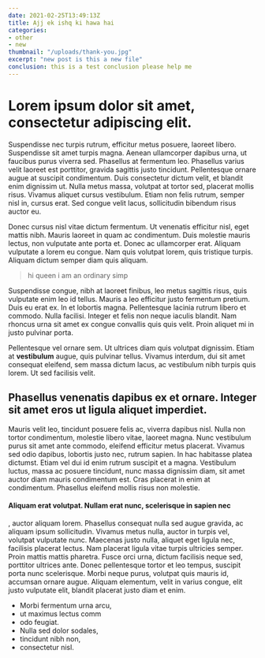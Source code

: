 ```yaml
---
date: 2021-02-25T13:49:13Z
title: Ajj ek ishq ki hawa hai
categories:
- other
- new
thumbnail: "/uploads/thank-you.jpg"
excerpt: "new post is this a new file"
conclusion: this is a test conclusion please help me
---
```

# Lorem ipsum dolor sit amet, consectetur adipiscing elit.

 Suspendisse nec turpis rutrum, efficitur metus posuere, laoreet libero. Suspendisse sit amet turpis magna. Aenean ullamcorper dapibus urna, ut faucibus purus viverra sed. Phasellus at fermentum leo. Phasellus varius velit laoreet est porttitor, gravida sagittis justo tincidunt. Pellentesque ornare augue at suscipit condimentum. Duis consectetur dictum velit, et blandit enim dignissim ut. Nulla metus massa, volutpat at tortor sed, placerat mollis risus. Vivamus aliquet cursus vestibulum. Etiam non felis rutrum, semper nisl in, cursus erat. Sed congue velit lacus, sollicitudin bibendum risus auctor eu.

Donec cursus nisl vitae dictum fermentum. Ut venenatis efficitur nisl, eget mattis nibh. Mauris laoreet in quam ac condimentum. Duis molestie mauris lectus, non vulputate ante porta et. Donec ac ullamcorper erat. Aliquam vulputate a lorem eu congue. Nam quis volutpat lorem, quis tristique turpis. Aliquam dictum semper diam quis aliquam.

> hi queen i am an ordinary simp

Suspendisse congue, nibh at laoreet finibus, leo metus sagittis risus, quis vulputate enim leo id tellus. Mauris a leo efficitur justo fermentum pretium. Duis eu erat ex. In et lobortis magna. Pellentesque lacinia rutrum libero et commodo. Nulla facilisi. Integer et felis non neque iaculis blandit. Nam rhoncus urna sit amet ex congue convallis quis quis velit. Proin aliquet mi in justo pulvinar porta. 

Pellentesque vel ornare sem. Ut ultrices diam quis volutpat dignissim. Etiam at **vestibulum** augue, quis pulvinar tellus. Vivamus interdum, dui sit amet consequat eleifend, sem massa dictum lacus, ac vestibulum nibh turpis quis lorem. Ut sed facilisis velit.

## Phasellus venenatis dapibus ex et ornare. Integer sit amet eros ut ligula aliquet imperdiet.

 Mauris velit leo, tincidunt posuere felis ac, viverra dapibus nisl. Nulla non tortor condimentum, molestie libero vitae, laoreet magna. Nunc vestibulum purus sit amet ante commodo, eleifend efficitur metus placerat. Vivamus sed odio dapibus, lobortis justo nec, rutrum sapien. In hac habitasse platea dictumst. Etiam vel dui id enim rutrum suscipit et a magna. Vestibulum luctus, massa ac posuere tincidunt, nunc massa dignissim diam, sit amet auctor diam mauris condimentum est. Cras placerat in enim at condimentum. Phasellus eleifend mollis risus non molestie.

#### Aliquam erat volutpat. Nullam erat nunc, scelerisque in sapien nec

, auctor aliquam lorem. Phasellus consequat nulla sed augue gravida, ac aliquam ipsum sollicitudin. Vivamus metus nulla, auctor in turpis vel, volutpat vulputate nunc. Maecenas justo nulla, aliquet eget ligula nec, facilisis placerat lectus. Nam placerat ligula vitae turpis ultricies semper. Proin mattis mattis pharetra. Fusce orci urna, dictum facilisis neque sed, porttitor ultrices ante. Donec pellentesque tortor et leo tempus, suscipit porta nunc scelerisque. Morbi neque purus, volutpat quis mauris id, accumsan ornare augue. Aliquam elementum, velit in varius congue, elit justo vulputate elit, blandit placerat justo diam et enim. 

* Morbi fermentum urna arcu, 
* ut maximus lectus comm
* odo feugiat. 
* Nulla sed dolor sodales,
*  tincidunt nibh non, 
* consectetur nisl.